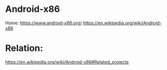 # Android-x86
Home: https://www.android-x86.org/ https://en.wikipedia.org/wiki/Android-x86

# Relation:
https://en.wikipedia.org/wiki/Android-x86#Related_projects

